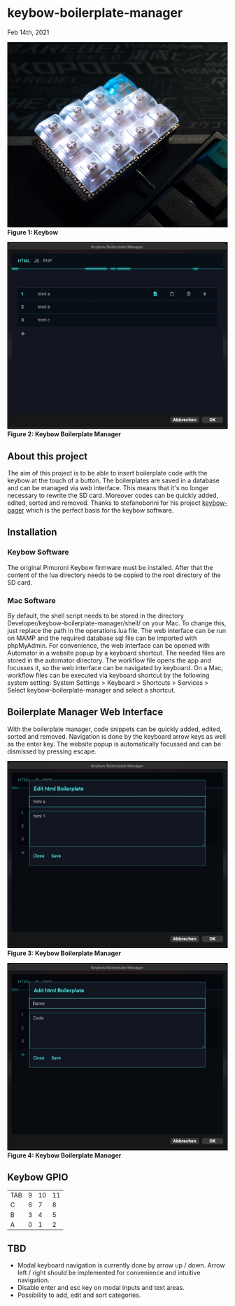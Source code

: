 # keybow-boilerplate-manager
Feb 14th, 2021


![](https://github.com/felixfreyer/keybow-boilerplate-manager/raw/main/images/keybow.jpg)
**Figure 1: Keybow**

![](https://github.com/felixfreyer/keybow-boilerplate-manager/raw/main/images/keybow-boilerplate-manager-1.jpg)
**Figure 2: Keybow Boilerplate Manager**


## About this project

The aim of this project is to be able to insert boilerplate code with the keybow at the touch of a button. The boilerplates are saved in a database and can be managed via web interface. This means that it's no longer necessary to rewrite the SD card. Moreover codes can be quickly added, edited, sorted and removed.
Thanks to stefanoborini for his project [keybow-pager](https://github.com/stefanoborini/keybow-pager) which is the perfect basis for the keybow software.




## Installation

### Keybow Software
The original Pimoroni Keybow firmware must be installed. After that the content of the lua directory needs to be copied to the root directory of the SD card.

### Mac Software
By default, the shell script needs to be stored in the directory Developer/keybow-boilerplate-manager/shell/ on your Mac. To change this, just replace the path in the operations.lua file.
The web interface can be run on MAMP and the required database sql file can be imported with phpMyAdmin.
For convenience, the web interface can be opened with Automator in a website popup by a keyboard shortcut. The needed files are stored in the automator directory. The workflow file opens the app and focusses it, so the web interface can be navigated by keyboard. On a Mac, workflow files can be executed via keyboard shortcut by the following system setting:
System Settings > Keyboard > Shortcuts > Services > Select keybow-boilerplate-manager and select a shortcut.




## Boilerplate Manager Web Interface
With the boilerplate manager, code snippets can be quickly added, edited, sorted and removed.
Navigation is done by the keyboard arrow keys as well as the enter key.
The website popup is automatically focussed and can be dismissed by pressing escape.

![](https://github.com/felixfreyer/keybow-boilerplate-manager/raw/main/images/keybow-boilerplate-manager-2.jpg)
**Figure 3: Keybow Boilerplate Manager**

![](https://github.com/felixfreyer/keybow-boilerplate-manager/raw/main/images/keybow-boilerplate-manager-3.jpg)
**Figure 4: Keybow Boilerplate Manager**


## Keybow GPIO

|     |   |    |    |
|-----|---|----|----|
| TAB | 9 | 10 | 11 |
| C   | 6 | 7  | 8  |
| B   | 3 | 4  | 5  |
| A   | 0 | 1  | 2  |




## TBD
- Modal keyboard navigation is currently done by arrow up / down. Arrow left / right should be implemented for convenience and intuitive navigation.
- Disable enter and esc key on modal inputs and text areas.
- Possibility to add, edit and sort categories.